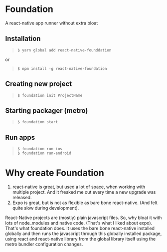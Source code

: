 # Foundation
A react-native app runner without extra bloat

## Installation
> `$ yarn global add react-native-founddation`

or  
> `$ npm install -g react-native-foundation`

## Creating new project
> `$ foundation init ProjectName`

## Starting packager (metro)
> `$ foundation start`

## Run apps
> `$ foundation run-ios`  
> `$ foundation run-android`

# Why create Foundation
1. react-native is great, but used a lot of space, when working with
   multiple project. And it freaked me out every time a new upgrade
   was released.
2. Expo is great, but is not as flexible as bare bone react-native.
   (And felt quite slow during development).

React-Native projects are (mostly) plain javascript files. So, why bloat
it with lots of node_modules and native code. (That's what I liked about
expo). That's what foundation does. It uses the bare bone react-native
installed globally and then runs the javascript through this globally
installed package, using react and react-native library from the global
library itself using the metro bundler configuration changes.

